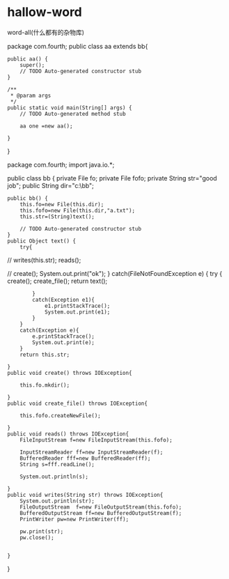 # hallow-word
word-all(什么都有的杂物库)

package com.fourth;
public class aa extends bb{

	public aa() {
		super();
		// TODO Auto-generated constructor stub
	}

	/**
	 * @param args
	 */
	public static void main(String[] args) {
		// TODO Auto-generated method stub
		
		aa one =new aa();

	}

}


package com.fourth;
import java.io.*;



public class bb {
	private File fo;
	private File fofo;
	private String str="good job";
	public String dir="c:\\bb"; 
	

	public bb() {
		this.fo=new File(this.dir);
		this.fofo=new File(this.dir,"a.txt");
		this.str=(String)text();
		
		// TODO Auto-generated constructor stub
	}
	public Object text() {
		try{
//			writes(this.str);
			reads();

//		create();
			System.out.print("ok");
		}
		catch(FileNotFoundException e) {
			try {
			create();
			create_file();
			return text();
			
			}
			catch(Exception e1){
				e1.printStackTrace();
				System.out.print(e1);
			}
		}
		catch(Exception e){
			e.printStackTrace();
			System.out.print(e);
		}
		return this.str;
		
	}
	public void create() throws IOException{

		this.fo.mkdir();

	}
	public void create_file() throws IOException{

		this.fofo.createNewFile();

	}
	public void reads() throws IOException{
		FileInputStream f=new FileInputStream(this.fofo);
		
		InputStreamReader ff=new InputStreamReader(f);
		BufferedReader fff=new BufferedReader(ff);
		String s=fff.readLine();
		
		System.out.println(s);
		
	}
	public void writes(String str) throws IOException{
		System.out.println(str);
		FileOutputStream  f=new FileOutputStream(this.fofo);
		BufferedOutputStream ff=new BufferedOutputStream(f);
		PrintWriter pw=new PrintWriter(ff);
		
		pw.print(str);
		pw.close();

		
	}

}
